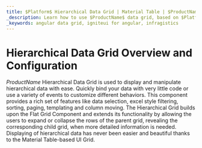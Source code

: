 ```yaml
---
title: $Platform$ Hierarchical Data Grid | Material Table | $ProductName$ | Infragistics
_description: Learn how to use $ProductName$ data grid, based on $Platform$ Material Table and create a touch-responsive angular component with variety of angular events.
_keywords: angular data grid, igniteui for angular, infragistics
---
```


# Hierarchical Data Grid Overview and Configuration

$ProductName$ Hierarchical Data Grid is used to display and manipulate hierarchical data with ease. Quickly bind your data with very little code or use a variety of events to customize different behaviors. This component provides a rich set of features like data selection, excel style filtering, sorting, paging, templating and column moving. The Hierarchical Grid builds upon the Flat Grid Component and extends its functionality by allowing the users to expand or collapse the rows of the parent grid, revealing the corresponding child grid, when more detailed information is needed. Displaying of hierarchical data has never been easier and beautiful thanks to the Material Table-based UI Grid.

<!--
TODO port rest of topic from
https://github.com/IgniteUI/igniteui-docfx/blob/master/en/components/hierarchicalgrid/hierarchical-grid.md -->
